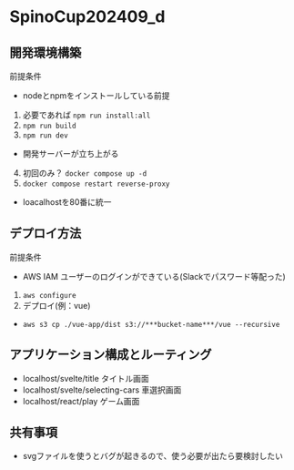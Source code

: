 # SpinoCup202409_d

## 開発環境構築
前提条件
- nodeとnpmをインストールしている前提


1. 必要であれば `npm run install:all`
2. `npm run build`
3. `npm run dev`
  - 開発サーバーが立ち上がる
4. 初回のみ？ `docker compose up -d`
5. `docker compose restart reverse-proxy`
  - loacalhostを80番に統一

## デプロイ方法
前提条件
- AWS IAM ユーザーのログインができている(Slackでパスワード等配った)

1. `aws configure`
2. デプロイ(例：vue)
  - `aws s3 cp ./vue-app/dist s3://***bucket-name***/vue --recursive`

## アプリケーション構成とルーティング
- localhost/svelte/title タイトル画面
- localhost/svelte/selecting-cars 車選択画面
- localhost/react/play ゲーム画面

## 共有事項
- svgファイルを使うとバグが起きるので、使う必要が出たら要検討したい